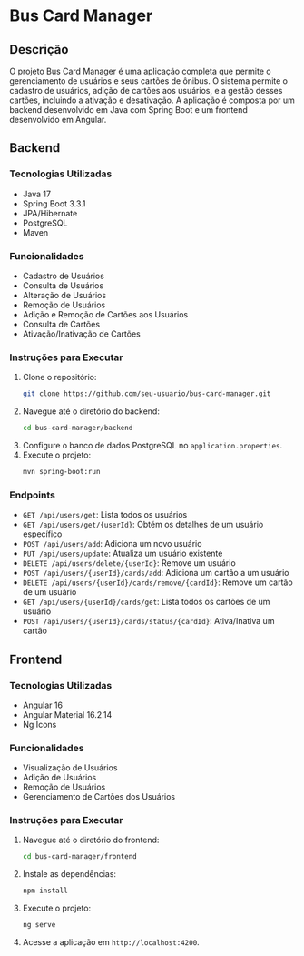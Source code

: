 # Bus Card Manager

## Descrição

O projeto Bus Card Manager é uma aplicação completa que permite o gerenciamento de usuários e seus cartões de ônibus. O sistema permite o cadastro de usuários, adição de cartões aos usuários, e a gestão desses cartões, incluindo a ativação e desativação. A aplicação é composta por um backend desenvolvido em Java com Spring Boot e um frontend desenvolvido em Angular.

## Backend

### Tecnologias Utilizadas

- Java 17
- Spring Boot 3.3.1
- JPA/Hibernate
- PostgreSQL
- Maven

### Funcionalidades

- Cadastro de Usuários
- Consulta de Usuários
- Alteração de Usuários
- Remoção de Usuários
- Adição e Remoção de Cartões aos Usuários
- Consulta de Cartões
- Ativação/Inativação de Cartões

### Instruções para Executar

1. Clone o repositório:
    ```bash
    git clone https://github.com/seu-usuario/bus-card-manager.git
    ```
2. Navegue até o diretório do backend:
    ```bash
    cd bus-card-manager/backend
    ```
3. Configure o banco de dados PostgreSQL no `application.properties`.
4. Execute o projeto:
    ```bash
    mvn spring-boot:run
    ```

### Endpoints

- `GET /api/users/get`: Lista todos os usuários
- `GET /api/users/get/{userId}`: Obtém os detalhes de um usuário específico
- `POST /api/users/add`: Adiciona um novo usuário
- `PUT /api/users/update`: Atualiza um usuário existente
- `DELETE /api/users/delete/{userId}`: Remove um usuário
- `POST /api/users/{userId}/cards/add`: Adiciona um cartão a um usuário
- `DELETE /api/users/{userId}/cards/remove/{cardId}`: Remove um cartão de um usuário
- `GET /api/users/{userId}/cards/get`: Lista todos os cartões de um usuário
- `POST /api/users/{userId}/cards/status/{cardId}`: Ativa/Inativa um cartão

## Frontend

### Tecnologias Utilizadas

- Angular 16
- Angular Material 16.2.14
- Ng Icons

### Funcionalidades

- Visualização de Usuários
- Adição de Usuários
- Remoção de Usuários
- Gerenciamento de Cartões dos Usuários

### Instruções para Executar

1. Navegue até o diretório do frontend:
    ```bash
    cd bus-card-manager/frontend
    ```
2. Instale as dependências:
    ```bash
    npm install
    ```
3. Execute o projeto:
    ```bash
    ng serve
    ```
4. Acesse a aplicação em `http://localhost:4200`.